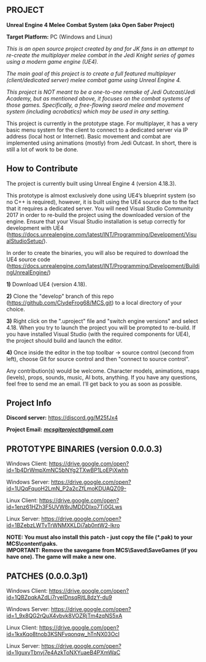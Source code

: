 
PROJECT
-
<b>Unreal Engine 4 Melee Combat System (aka Open Saber Project)</b>

<b>Target Platform:</b> PC (Windows and Linux)

<i>This is an open source project created by and for JK fans in an attempt to re-create the multiplayer melee combat in the Jedi Knight series of games using a modern game engine (UE4).</i>

<i>The main goal of this project is to create a full featured multiplayer (client/dedicated server) melee combat game using Unreal Engine 4.</i>

<i>This project is NOT meant to be a one-to-one remake of Jedi Outcast/Jedi Academy, but as mentioned above, it focuses on the combat systems of those games.  Specifically, a free-flowing sword melee and movement system (including acrobatics) which may be used in any setting.</i>

This project is currently in the prototype stage.  For multiplayer, it has a very basic menu system for the client to connect to a dedicated server via IP address (local host or Internet).  Basic movement and combat are implemented using animations (mostly) from Jedi Outcast.  In short, there is still a lot of work to be done.

How to Contribute
-
The project is currently built using Unreal Engine 4 (version 4.18.3).

This prototype is almost exclusively done using UE4’s blueprint system (so no C++ is required), however, it is built using the UE4 source due to the fact that it requires a dedicated server.  You will need Visual Studio Community 2017 in order to re-build the project using the downloaded version of the engine.  Ensure that your Visual Studio installation is setup correctly for development with UE4 (https://docs.unrealengine.com/latest/INT/Programming/Development/VisualStudioSetup/).

In order to create the binaries, you will also be required to download the UE4 source code (https://docs.unrealengine.com/latest/INT/Programming/Development/BuildingUnrealEngine/)

<b>1)</b> Download UE4 (version 4.18).

<b>2)</b> Clone the "develop" branch of this repo (https://github.com/ClydeFrog68/MCS.git) to a local directory of your choice.

<b>3)</b> Right click on the ".uproject" file and "switch engine versions" and select 4.18.  When you try to launch the project you will be prompted to re-build.  If you have installed Visual Studio (with the required components for UE4), the project should build and launch the editor.  

<b>4)</b> Once inside the editor in the top toolbar -> source control (second from left), choose Git for source control and then "connect to source control".

Any contribution(s) would be welcome.  Character models, animations, maps (levels), props, sounds, music, AI bots, anything.  If you have any questions, feel free to send me an email.  I’ll get back to you as soon as possible.

Project Info
-
<b>Discord server:</b> https://discord.gg/M25fJx4

<b>Project Email:</b> <i><b>mcsgitproject@gmail.com</b></i>

PROTOTYPE BINARIES (version 0.0.0.3)
-
Windows Client: 
https://drive.google.com/open?id=1b4DrWmpXmNC5bNYg2TXwBP1LoEPjXwhh

Windows Server: 
https://drive.google.com/open?id=1UQqFquoH2LmN_P2a2cZfLmoKDUAQZ09-

Linux Client: 
https://drive.google.com/open?id=1enz61HZh3F5UVW8rJMDDDIxo7Ti0GLws

Linux Server: 
https://drive.google.com/open?id=1BZebzLWTvTrWNMXKLDi7ab0ntW2-lkro

<b>NOTE: You must also install this patch - just copy the file (*.pak) to your MCS\content\paks.</b>  
<b>IMPORTANT:  Remove the savegame from MCS\Saved\SaveGames (if you have one).  The game will make a new one.</b>

PATCHES (0.0.0.3p1)
-
Windows Client: 
https://drive.google.com/open?id=1QBZpqkAZdLj7ryeIDnsqRjtL8dzY-du9

Windows Server: 
https://drive.google.com/open?id=1_9x8QG2rQuX4vbvk8VOZRjTm4zqNS5xA

Linux Client: 
https://drive.google.com/open?id=1kxKqo8tnob3KSNFvqonqw_hTnNX03OcI

Linux Server: 
https://drive.google.com/open?id=1lguxyTbnvj7e4AzkToNXYuaeB4PXmWaC

